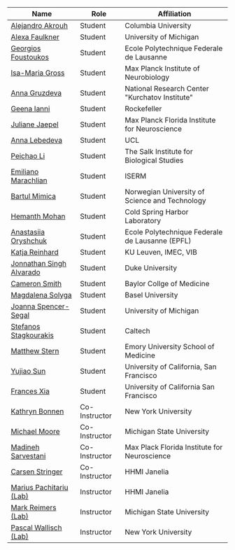 Name | Role | Affiliation 
---| --- | ---| 
[Alejandro	Akrouh](mailto:aa3993@columbia.edu) | Student | Columbia University
[Alexa	Faulkner](mailto:alexfaul@umich.edu) | Student | 	University of Michigan
[Georgios	Foustoukos](mailto:georgios.foustoukos@epfl.ch) | Student | 	Ecole Polytechnique Federale de Lausanne
[Isa-Maria	Gross](mailto:isa-m.gross@web.de)	 | Student | Max Planck Institute of Neurobiology
[Anna	Gruzdeva](mailto:annadronova@mail.ru)	 | Student | National Research Center "Kurchatov Institute"
[Geena	Ianni](mailto:gianni@rockefeller.edu)	 | Student | Rockefeller 
[Juliane	Jaepel](mailto:juliane.jaepel@mpfi.org)	 | Student | Max Planck Florida Institute for Neuroscience
[Anna	Lebedeva](mailto:anna.lebedeva.17@ucl.ac.uk)	 | Student | UCL
[Peichao	Li](mailto:peli@salk.edu)	 | Student | The Salk Institute for Biological Studies
[Emiliano	Marachlian](mailto:marachli@ens.fr) | Student | 	ISERM 
[Bartul	Mimica](mailto:bartul.mimica@ntnu.no)	 | Student | Norwegian University of Science and Technology
[Hemanth	Mohan](mailto:mohan@cshl.edu)	 | Student | Cold Spring Harbor Laboratory
[Anastasiia	Oryshchuk](mailto:anastasiia.oryshchuk@epfl.ch)	 | Student | Ecole Polytechnique Federale de Lausanne (EPFL)
[Katja	Reinhard](mailto:katja.reinhard@nerf.be)	 | Student | KU Leuven, IMEC, VIB
[Jonnathan	Singh Alvarado](mailto:jonnathan.singh.alvarado@duke.edu) | Student | 	Duke University
[Cameron	Smith](mailto:cameron.smith@bcm.edu) | Student | 	Baylor Collge of Medicine
[Magdalena	Solyga](mailto:magdalena.solyga@unibas.ch)| Student | 	Basel University
[Joanna	Spencer-Segal](mailto:sjoanna@med.umich.edu)	 | Student | University of Michigan
[Stefanos	Stagkourakis](mailto:stefanos.stagkourakis@caltech.edu) | Student | 	Caltech
[Matthew	Stern](mailto:matthew.a.stern@emory.edu)	 | Student | Emory University School of Medicine
[Yujiao	Sun	](mailto:jsun@phy.ucsf.edu) | Student | University of California, San Francisco
[Frances	Xia	](mailto:frances.xia@ucsf.edu) | Student | University of California San Francisco
[Kathryn Bonnen](mailto:ktbonnen@gmail.com) | Co-Instructor | New York University
[Michael Moore](mailto:michael.moore123@gmail.com)| Co-Instructor | Michigan State University | 
[Madineh Sarvestani](mailto:msarvestani@gmail.com) | Co-Instructor | Max Plack Florida Institute for Neuroscience
[Carsen Stringer](mailto:carsen.stringer@gmail.com) | Co-Instructor | HHMI Janelia
[Marius Pachitariu](mailto:pachitarium@janelia.hhmi.org)  [ (Lab)](https://www.janelia.org/lab/pachitariu-lab) | Instructor | HHMI Janelia
[Mark Reimers](mailto:reimersm@msu.edu) [ (Lab)](https://msu.edu/~reimersm/) | Instructor | Michigan State University
[Pascal Wallisch](mailto:pascal.wallisch@nyu.edu) [ (Lab)](https://www.psych.nyu.edu/wallisch/)| Instructor | New York University
